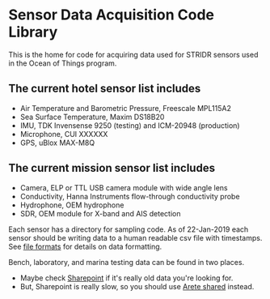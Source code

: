 # Sensor Data Acquisition Code Library

This is the home for code for acquiring data used for STRIDR sensors 
used in the Ocean of Things program.

The current hotel sensor list includes
--
- Air Temperature and Barometric Pressure, Freescale MPL115A2
- Sea Surface Temperature, Maxim DS18B20
- IMU, TDK Invensense 9250 (testing) and ICM-20948 (production)
- Microphone, CUI XXXXXX
- GPS, uBlox MAX-M8Q

The current mission sensor list includes
--
- Camera, ELP or TTL USB camera module with wide angle lens
- Conductivity, Hanna Instruments flow-through conductivity probe
- Hydrophone, OEM hydrophone
- SDR, OEM module for X-band and AIS detection

Each sensor has a directory for sampling code. As of 22-Jan-2019 each sensor should be writing data to a human readable csv file with timestamps. See [file formats](/file_formats_readme.md) for details on data formatting.  

Bench, laboratory, and marina testing data can be found in two places.  

- Maybe check [Sharepoint][] if it's really old data you're looking for.  
- But, Sharepoint is really slow, so you should use [Arete shared][arete-shared] instead.  



[Sharepoint]: <aretesp/projects/OoT/Shared Documents/Testing Data/benchdata>
"Sharepoint"
[arete-shared]: </arete/shared/arlington/Engineering/Projects/3_Data> "Arete shared"